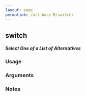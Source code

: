 ```yaml
---
layout: page
permalink: /all-base-R/switch/
---
```


## __switch__

#### _Select One of a List of Alternatives_

### Usage

### Arguments

### Notes
